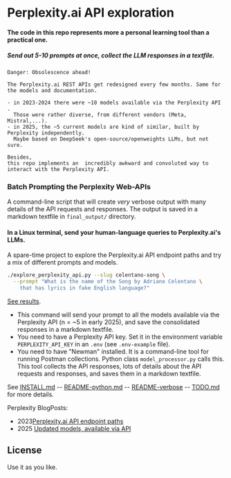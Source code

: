 <!-- markdownlint-disable MD001 MD022 MD026  -->
# Perplexity.ai API exploration

#### The code in this repo represents more a personal learning tool than a practical one.  

##### Send out 5-10 prompts at once, collect the LLM responses in a textfile.

```text
Danger: Obsolescence ahead!

The Perplexity.ai REST APIs get redesigned every few months. Same for the models and documentation.

- in 2023-2024 there were ~10 models available via the Perplexity API .  
  Those were rather diverse, from different vendors (Meta, Mistral,...).
- in 2025, the ~5 current models are kind of similar, built by Perplexity independently.  
  Maybe based on DeepSeek's open-source/openweights LLMs, but not sure.

Besides, 
this repo implements an  incredibly awkward and convoluted way to interact with the Perplexity API.

```

### Batch Prompting the Perplexity Web-APIs

A command-line script that will create _very_ verbose output with many details of the API requests and responses. The output is saved in a markdown textfile in `final_output/` directory.

#### In a Linux terminal, send your human-language queries to Perplexity.ai's LLMs.  

A spare-time project to explore the Perplexity.ai API endpoint paths and try a mix of different prompts and models.

```bash
./explore_perplexity_api.py --slug celentano-song \
  --prompt "What is the name of the Song by Adriano Celentano \
    that has lyrics in fake English language?" 
```

[See results](doc/README-python.md).

- This command will send your prompt to all the models available via the Perplexity API (n = ~5 in early 2025), and save the consolidated responses in a markdown textfile.
- You need to have a Perplexity API key. Set it in the environment variable `PERPLEXITY_API_KEY` in an `.env` (see `.env-example` file).
- You need to have "Newman" installed. It is a command-line tool for running Postman collections. Python class `model_processor.py` calls this. This tool collects the API responses, lots of details about the API requests and responses, and saves them in a markdown textfile.

See [INSTALL.md](./doc/INSTALL.md) -- [README-python.md](./doc/README-python.md) -- [README-verbose](./doc/README-verbose.md) -- [TODO.md](./doc/TODO.md) for more details.

Perplexity BlogPosts:

- 2023[Perplexity.ai API endpoint paths](https://blog.perplexity.ai/blog/introducing-pplx-online-llms)
- 2025 [Updated models, available via API](https://www.perplexity.ai/hub/blog/new-sonar-search-modes-outperform-openai-in-cost-and-performance)

## License

Use it as you like.

